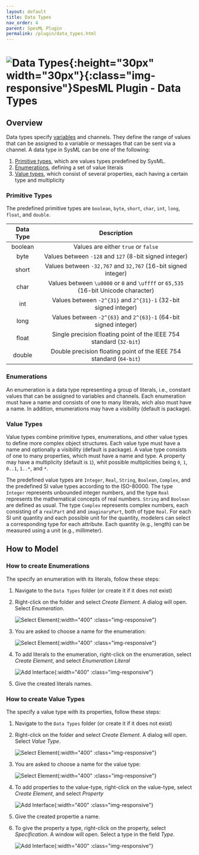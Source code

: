 ```yaml
---
layout: default
title: Data Types
nav_order: 4
parent: SpesML Plugin
permalink: /plugin/data_types.html
---
```


# ![Data Types ](/images/data_types/DataTypes.png){:height="30px" width="30px"}{:class="img-responsive"}SpesML Plugin - Data Types

## Overview

Data types specify [variables](/concepts/modeling_framework.html/) and channels. 
They define the range of values that can be assigned to a variable or messages that can be sent via a channel.
A data type in SysML can be one of the following:

1. [Primitive types](#primitive-types), which are values types predefined by SysML.
2. [Enumerations](#enumerations), defining a set of value literals 
3. [Value types](#value-types), which consist of several properties, each having a certain type and multiplicity

### Primitive Types

The predefined primitive types are `boolean`, `byte`, `short`, `char`, `int`, `long`, `float`, and `double`.

| Data Type | Description |
| :------: | :--------------: |
| boolean | Values are either `true` or `false` | 
| byte | Values between `-128` and `127` (8-bit signed integer) | 
| short | Values between `-32,767` and `32,767` (16-bit signed integer) | 
| char | Values between `\u0000` or `0` and `\uffff` or `65,535` (16-bit Unicode character) |
| int | Values between `-2^{31}` and `2^{31}-1` (32-bit signed integer) |
| long | Values between `-2^{63}` and `2^{63}-1` (64-bit signed integer) |
| float | Single precision floating point of the IEEE 754 standard (`32-bit`) |
| double | Double precision floating point of the IEEE 754 standard (`64-bit`) |

### Enumerations

An enumeration is a data type representing a group of literals, i.e., constant values that can be assigned to variables and channels.
Each enumeration must have a name and consists of one to many literals, wich also must have a name. 
In addition, enumerations may have a visibility (default is package). 

### Value Types

Value types combine primitive types, enumerations, and other value types to define more complex object structures. 
Each value type must have a name and optionally a visibility (default is package). A value type consists of one to many properties, which must have a name and type. 
A property may have a multiplicity (default is `1`), whit possible multiplicities being `0`, `1`, `0..1`, `1..*`, and `*`. 

The predefined value types are `Integer`, `Real`, `String`, `Boolean`, `Complex`, and the predefined SI value types according to the ISO-80000. 
The type `Integer` represents unbounded integer numbers, and the type `Real` represents the mathematical concepts of real numbers. 
`String` and `Boolean` are defined as usual. The type `Complex` represents complex numbers, each consisting of a `realPart` and and `imaginaryPart`, both of type `Real`. 
For each SI unit quantity and each possible unit for the quantity, modelers can select a corresponding type for each attribute. 
Each quantity (e.g., length) can be measured using a unit (e.g., millimeter). 

## How to Model

### How to create Enumerations

The specify an enumeration with its literals, follow these steps:

1. Navigate to the `Data Types` folder (or create it if it does not exist)

2. Right-click on the folder and select *Create Element*. A dialog will open. Select *Enumeration*.

      ![Select Element](/images/data_types/create_enum_select.png){:width="400" :class="img-responsive"}
	  
3. You are asked to choose a name for the enumeration:

      ![Select Element](/images/data_types/create_enum_name.png){:width="400" :class="img-responsive"}
	  
4. To add literals to the enumeration, right-click on the enumeration, select *Create Element*, and select *Enumeration Literal* 

      ![Add Interface](/images/data_types/create_enum_literal_select.png){:width="400" :class="img-responsive"} 
	  
5. Give the created literals names.

### How to create Value Types

The specify a value type with its properties, follow these steps:

1. Navigate to the `Data Types` folder (or create it if it does not exist)

2. Right-click on the folder and select *Create Element*. A dialog will open. Select *Value Type*.

      ![Select Element](/images/data_types/create_value-type_select.png){:width="400" :class="img-responsive"}
	  
3. You are asked to choose a name for the value type:

      ![Select Element](/images/data_types/create_value-type_name.png){:width="400" :class="img-responsive"}
	  
4. To add properties to the value-type, right-click on the value-type, select *Create Element*, and select *Property* 

      ![Add Interface](/images/data_types/create_property_select.png){:width="400" :class="img-responsive"} 
	  
5. Give the created propertie a name.


6. To give the property a type, right-click on the property, select *Specification*. A window will open. Select a type in the field *Type*.

      ![Add Interface](/images/data_types/select_property_type.png){:width="400" :class="img-responsive"} 

